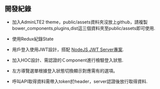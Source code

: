 ## 開發紀錄

- 加入AdminLTE2 theme，public/assets資料夾沒放上github，請複製bower_components,plugins,dist這三個資料夾至public/assets即可使用.

- 使用Redux紀錄State

- 用戶登入使用JWT設計，搭配 [NodeJS JWT Server專案](https://github.com/hahalin/Serverless-Helloworld/tree/express).
    
- 加入HOC設計、需認證的Ｃomponent進行檢驗登入狀態.

- 左方導覽選單根據登入狀態切換顯示對應需有的選項。
    
- 呼叫API取得資料需帶入token於header，server認證後放行取得資料. 
